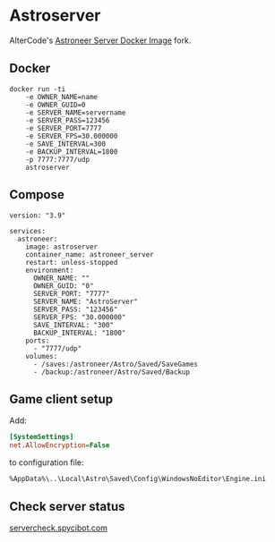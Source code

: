 # Astroserver

AlterCode's [Astroneer Server Docker Image](https://gitlab.com/altercode/astroneer-linux/) fork.

## Docker

```
docker run -ti 
    -e OWNER_NAME=name
    -e OWNER_GUID=0 
    -e SERVER_NAME=servername
    -e SERVER_PASS=123456
    -e SERVER_PORT=7777
    -e SERVER_FPS=30.000000
    -e SAVE_INTERVAL=300
    -e BACKUP_INTERVAL=1800
    -p 7777:7777/udp  
    astroserver
```

## Compose

```
version: "3.9"

services:
  astroneer:
    image: astroserver
    container_name: astroneer_server
    restart: unless-stopped
    environment:
      OWNER_NAME: ""
      OWNER_GUID: "0"
      SERVER_PORT: "7777"
      SERVER_NAME: "AstroServer"
      SERVER_PASS: "123456"
      SERVER_FPS: "30.000000"
      SAVE_INTERVAL: "300"
      BACKUP_INTERVAL: "1800"
    ports:
      - "7777/udp"
    volumes:
      - /saves:/astroneer/Astro/Saved/SaveGames
      - /backup:/astroneer/Astro/Saved/Backup
```

## Game client setup

Add:

```ini
[SystemSettings]
net.AllowEncryption=False
```
to configuration file:

`%AppData%\..\Local\Astro\Saved\Config\WindowsNoEditor\Engine.ini`

## Check server status

[servercheck.spycibot.com](https://servercheck.spycibot.com/ )